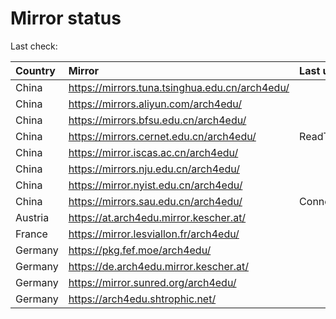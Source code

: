 <script src="./time.js"></script>
# Mirror status
Last check: <script type="text/javascript">localize(1750843794.5277233);</script>

|Country|Mirror|Last update|
|:------|:-----|:----------|
|China|https://mirrors.tuna.tsinghua.edu.cn/arch4edu/|<script type="text/javascript">localize(1750834231);</script>|
|China|https://mirrors.aliyun.com/arch4edu/|<script type="text/javascript">localize(1750791186);</script>|
|China|https://mirrors.bfsu.edu.cn/arch4edu/|<script type="text/javascript">localize(1750791186);</script>|
|China|https://mirrors.cernet.edu.cn/arch4edu/|ReadTimeout|
|China|https://mirror.iscas.ac.cn/arch4edu/|<script type="text/javascript">localize(1750574662);</script>|
|China|https://mirrors.nju.edu.cn/arch4edu/|<script type="text/javascript">localize(1750747692);</script>|
|China|https://mirror.nyist.edu.cn/arch4edu/|<script type="text/javascript">localize(1750791186);</script>|
|China|https://mirrors.sau.edu.cn/arch4edu/|ConnectionError|
|Austria|https://at.arch4edu.mirror.kescher.at/|<script type="text/javascript">localize(1750791186);</script>|
|France|https://mirror.lesviallon.fr/arch4edu/|<script type="text/javascript">localize(1750791186);</script>|
|Germany|https://pkg.fef.moe/arch4edu/|<script type="text/javascript">localize(1750791186);</script>|
|Germany|https://de.arch4edu.mirror.kescher.at/|<script type="text/javascript">localize(1750791186);</script>|
|Germany|https://mirror.sunred.org/arch4edu/|<script type="text/javascript">localize(1750791186);</script>|
|Germany|https://arch4edu.shtrophic.net/|<script type="text/javascript">localize(1750791186);</script>|

<script src="./tablefilter/tablefilter.js"></script>
<script src="./table.js"></script>